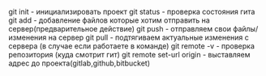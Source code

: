 git init - инициализировать проект
git status - проверка состояния гита
git add - добавление файлов которые хотим отправить на сервер(предварительное действие)
git push - отправляем свои файлы/изменения на сервер
git pull - подтягиваем актуальные изменения с сервера (в случае если работаете в команде)
git remote -v - проверка репозитория (куда смотрит гит)
git remote set-url origin - выставляем адрес до проекта(gitlab,github,bitbucket)

